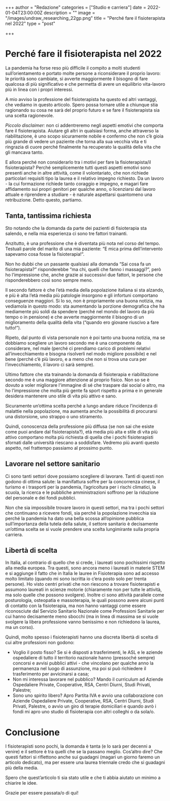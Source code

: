+++
author = "Redazione"
categories = ["Studio e carriera"]
date = 2022-01-04T23:00:00Z
description = ""
image = "/images/undraw_researching_22gp.png"
title = "Perché fare il fisioterapista nel 2022"
type = "post"

+++
# Perché fare il fisioterapista nel 2022

La pandemia ha forse reso più difficile il compito a molti studenti sull’orientamento e portato molte persone a riconsiderare il proprio lavoro: le priorità sono cambiate, si avverte maggiormente il bisogno di fare qualcosa di più significativo e che permetta di avere un equilibrio vita-lavoro più in linea con i propri interessi.

A mio avviso la professione del fisioterapista ha questo ed altri vantaggi, che vediamo in questo articolo. Spero possa tornare utile a chiunque stia ragionando su cosa ne sarà del proprio futuro e se fare il fisioterapista sia una scelta ragionevole.

_Piccolo disclaimer:_ non ci addentreremo negli aspetti emotivi che comporta fare il fisioterapista. Aiutare gli altri in qualsiasi forma, anche attraverso la riabilitazione, è uno scopo sicuramente nobile e confermo che non c’è gioia più grande di vedere un paziente che torna alla sua vecchia vita e ti ringrazia di cuore perché finalmente ha recuperato la qualità della vita che gli mancava tanto.

E allora perché non considerarlo tra i motivi per fare la fisioterapista/il fisioterapista? Perché semplicemente tutti questi aspetti emotivi sono presenti anche in altre attività, come il volontariato, che non richiede particolari requisiti tipo la laurea e il relativo impegno richiesto. Da un lavoro - la cui formazione richiede tanto coraggio e impegno, e magari fare affidamento sui propri genitori per qualche anno, o licenziarsi dal lavoro attuale e riprendere a studiare - è naturale aspettarsi quantomeno una retribuzione. Detto questo, partiamo.

## Tanta, tantissima richiesta

Sto notando che la domanda da parte dei pazienti di fisioterapia sta salendo, e nella mia esperienza ci sono tre fattori trainanti.

Anzitutto, è una professione che è diventata più nota nel corso del tempo. Testuali parole del marito di una mia paziente: “E mica prima dell’intervento sapevamo cosa fosse la fisioterapia!”.

Non ho dubbi che un passante qualsiasi alla domanda “Sai cosa fa un fisioterapista?” risponderebbe “ma chi, quelli che fanno i massaggi?”, però ho l’impressione che, anche grazie ai successivi due fattori, le persone che risponderebbero così sono sempre meno.

Il secondo fattore è che l’età media della popolazione italiana si sta alzando, e più è alta l’età media più patologie insorgono e gli infortuni comportano conseguenze maggiori. Si lo so, non è propriamente una buona notizia, ma vediamola in questo modo: sta aumentando la porzione demografica che ha mediamente più soldi da spendere (perché nel mondo del lavoro da più tempo o in pensione) e che avverte maggiormente il bisogno di un miglioramento della qualità della vita (“quando ero giovane riuscivo a fare tutto!”).

Ripeto, dal punto di vista personale non è poi tanto una buona notizia, ma se dobbiamo scegliere un lavoro secondo me è una componente da considerare, nel male (perché ci prendiamo carico di problemi relativi all’invecchiamento e bisogna risolverli nel modo migliore possibile) e nel bene (perché c’è più lavoro, e a meno che non si trova una cura per l’invecchiamento, il lavoro ci sarà sempre).

Ultimo fattore che sta trainando la domanda di fisioterapia e riabilitazione secondo me è una maggiore attenzione al proprio fisico. Non so se è dovuto a voler migliorare l'immagine di sé che traspare dai social o altro, ma ho l’impressione che molta più gente fa sport rispetto a prima e in generale desidera mantenere uno stile di vita più attivo e sano.

Sicuramente un’ottima scelta perché a lungo andare riduce l’incidenza di malattie nella popolazione, ma aumenta anche la possibilità di procurarsi una distorsione, uno strappo o uno stiramento.

Quindi, conoscenza della professione più diffusa (se non sai che esiste come puoi andare dal fisioterapista?), età media più alta e stile di vita più attivo comportano molta più richiesta di quella che i pochi fisioterapisti sfornati dalle università riescano a soddisfare. Vedremo più avanti questo aspetto, nel frattempo passiamo al prossimo punto.

## Lavorare nel settore sanitario

Ci sono tanti settori dove possiamo scegliere di lavorare. Tanti di questi non godono di ottima salute: la manifattura soffre per la concorrenza cinese, il turismo e i trasporti per la pandemia, l’agricoltura per i rischi climatici, la scuola, la ricerca e le pubbliche amministrazioni soffrono per la riduzione del personale e dei fondi pubblici.

Non che sia impossibile trovare lavoro in questi settori, ma tra i pochi settori che continuano a ricevere fondi, sia perché la popolazione invecchia sia perché la pandemia ha dato una bella scossa all’opinione pubblica sull’importanza della tutela della salute, il settore sanitario è decisamente un’ottima scelta se si vuole prendere una scelta lungimirante sulla propria carriera.

## Libertà di scelta

In Italia, al contrario di quello che si crede, i laureati sono pochissimi rispetto alla media europea. Tra questi, sono ancora meno i laureati in materie STEM e si aggiunge il fatto che in Italia le lauree in Fisioterapia sono ad accesso molto limitato (quando mi sono iscritta io c’era posto solo per trenta persone). Ho visto centri privati che non riescono a trovare fisioterapisti e assumono laureati in scienze motorie (chiaramente non per tutte le attività, ma solo quelle che possono svolgere). Inoltre ci sono attività parallele come posturologia, osteopatia e massoterapia, le quali possono avere alcuni punti di contatto con la fisioterapia, ma non hanno vantaggi come essere riconosciute dal Servizio Sanitario Nazionale come Professioni Sanitarie per cui hanno decisamente meno sbocchi (ma in linea di massima se si vuole svolgere la libera professione vanno benissimo e non richiedono la laurea, ma un corso).

Quindi, molto spesso i fisioterapisti hanno una discreta libertà di scelta di cui altre professioni non godono:

* Voglio il posto fisso? Se si è disposti a trasferimenti, le ASL e le aziende ospedaliere di tutto il territorio nazionale hanno (pressoché sempre) concorsi e avvisi pubblici attivi - che vincolano per qualche anno la permanenza nel luogo di assunzione, ma poi si può richiedere il trasferimento per avvicinarsi a casa;
* Non mi interessa lavorare nel pubblico? Mando il curriculum ad Aziende Ospedaliere Private, Cooperative, RSA, Centri Diurni, Studi Privati, Palestre;
* Sono uno spirito libero? Apro Partita IVA e avvio una collaborazione con Aziende Ospedaliere Private, Cooperative, RSA, Centri Diurni, Studi Privati, Palestre, o avvio un giro di terapie domiciliari e quando avrò i fondi mi apro uno studio di fisioterapia con altri colleghi o da sola/o.

# Conclusione

I fisioterapisti sono pochi, la domanda è tanta (e lo sarà per decenni a venire) e il settore è tra quelli che se la passano meglio. Cos’altro dire? Che questi fattori si riflettono anche sui guadagni (magari un giorno faremo un articolo dedicato), ma per essere una laurea triennale credo che si guadagni più della media.

Spero che quest’articolo ti sia stato utile e che ti abbia aiutato un minimo a chiarire le idee.

Grazie per essere passata/o di qui!